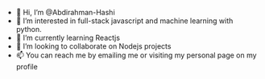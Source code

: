 - 👋 Hi, I’m @Abdirahman-Hashi
- 👀 I’m interested in full-stack javascript and machine learning with python.
- 🌱 I’m currently learning Reactjs
- 💞️ I’m looking to collaborate on Nodejs projects
- 📫 You can reach me by emailing me or visiting my personal page on my profile

<!---
Abdirahman-Hashi/Abdirahman-Hashi is a ✨ special ✨ repository because its `README.md` (this file) appears on your GitHub profile.
You can click the Preview link to take a look at your changes.
--->
